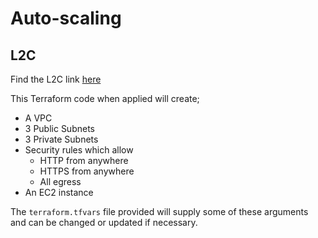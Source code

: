 # Auto-scaling

## L2C

Find the L2C link [here](https://l2c.northcoders.com/courses/ce-provisioning/autoscaling)

This Terraform code when applied will create;

- A VPC
- 3 Public Subnets
- 3 Private Subnets
- Security rules which allow
  - HTTP from anywhere
  - HTTPS from anywhere
  - All egress
- An EC2 instance

The `terraform.tfvars` file provided will supply some of these arguments and can be changed or updated if necessary.
